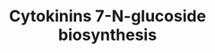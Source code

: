 ---
annotations:
- type: Pathway Ontology
  value: classic metabolic pathway
authors:
- Anwesha
- Susan
- Eweitz
description: biosynthesis of  cytokinins 7-N-glucosides  Source:[http://plantreactome.gramene.org/
  Plant Reactome].
last-edited: 2021-05-26
organisms:
- Oryza sativa
redirect_from:
- /index.php/Pathway:WP3076
- /instance/WP3076
schema-jsonld:
- '@context': https://schema.org/
  '@id': https://wikipathways.github.io/pathways/WP3076.html
  '@type': Dataset
  creator:
    '@type': Organization
    name: WikiPathways
  description: biosynthesis of  cytokinins 7-N-glucosides  Source:[http://plantreactome.gramene.org/
    Plant Reactome].
  keywords:
  - ''
  - dihydrozeatin
  - UDP
  - trans-zeatin
  - kinetin
  - UDP-Glc
  - glucosyltransferase
  - cis-zeatin
  - isopentenyladenine
  - benzyladenine
  license: CC0
  name: Cytokinins 7-N-glucoside biosynthesis
seo: CreativeWork
title: Cytokinins 7-N-glucoside biosynthesis
wpid: WP3076
---